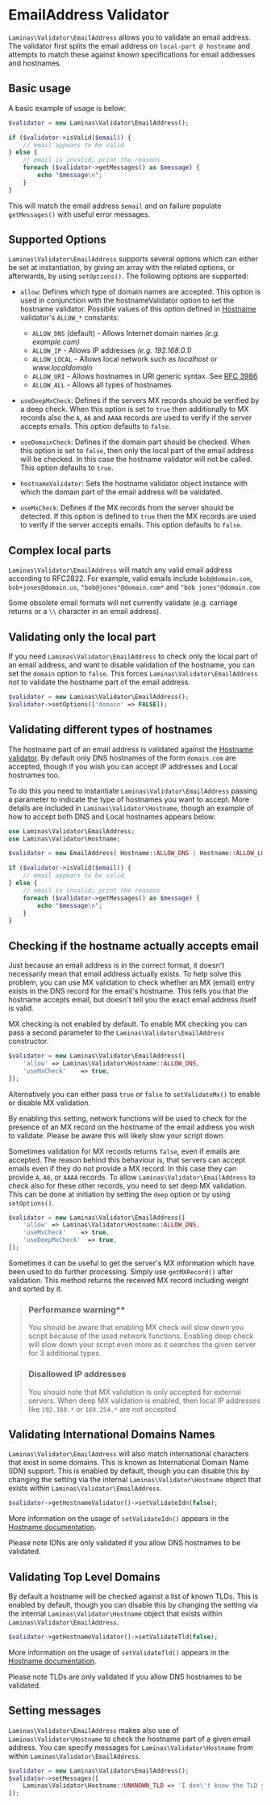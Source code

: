 # EmailAddress Validator

`Laminas\Validator\EmailAddress` allows you to validate an email address. The
validator first splits the email address on `local-part @ hostname` and attempts
to match these against known specifications for email addresses and hostnames.

## Basic usage

A basic example of usage is below:

```php
$validator = new Laminas\Validator\EmailAddress();

if ($validator->isValid($email)) {
    // email appears to be valid
} else {
    // email is invalid; print the reasons
    foreach ($validator->getMessages() as $message) {
        echo "$message\n";
    }
}
```

This will match the email address `$email` and on failure populate
`getMessages()` with useful error messages.

## Supported Options

`Laminas\Validator\EmailAddress` supports several options which can either be set
at instantiation, by giving an array with the related options, or afterwards, by
using `setOptions()`. The following options are supported:

- `allow`: Defines which type of domain names are accepted. This option is used
  in conjunction with the hostnameValidator option to set the hostname validator. 
  Possible values of this option defined in [Hostname](hostname.md) validator's 
  `ALLOW_*` constants:
  - `ALLOW_DNS` (default) - Allows Internet domain names _(e.g. example.com)_
  - `ALLOW_IP` - Allows IP addresses _(e.g. 192.168.0.1)_
  - `ALLOW_LOCAL` - Allows local network such as _localhost_ or _www.localdomain_
  - `ALLOW_URI`  - Allows hostnames in URI generic syntax. See [RFC 3986](https://www.ietf.org/rfc/rfc3986.txt)
  - `ALLOW_ALL` - Allows all types of hostnames
    
- `useDeepMxCheck`: Defines if the servers MX records should be verified by a deep check.
  When this option is set to `true` then additionally to MX records also the `A`,
  `A6` and `AAAA` records are used to verify if the server accepts emails. This
  option defaults to `false`.
- `useDomainCheck`: Defines if the domain part should be checked. When this option is
  set to `false`, then only the local part of the email address will be checked.
  In this case the hostname validator will not be called. This option defaults
  to `true`.
- `hostnameValidator`: Sets the hostname validator object instance with which the
  domain part of the email address will be validated.
- `useMxCheck`: Defines if the MX records from the server should be detected. If this
  option is defined to `true` then the MX records are used to verify if the
  server accepts emails. This option defaults to `false`.


## Complex local parts

`Laminas\Validator\EmailAddress` will match any valid email address according to
RFC2822. For example, valid emails include `bob@domain.com`,
`bob+jones@domain.us`, `"bob@jones"@domain.com*` and `"bob jones"@domain.com`

Some obsolete email formats will not currently validate (e.g. carriage returns
or a `\\` character in an email address).

## Validating only the local part

If you need `Laminas\Validator\EmailAddress` to check only the local part of an
email address, and want to disable validation of the hostname, you can set the
`domain` option to `false`. This forces `Laminas\Validator\EmailAddress` not to
validate the hostname part of the email address.

```php
$validator = new Laminas\Validator\EmailAddress();
$validator->setOptions(['domain' => FALSE]);
```

## Validating different types of hostnames

The hostname part of an email address is validated against the [Hostname validator](hostname.md).
By default only DNS hostnames of the form `domain.com` are accepted, though if
you wish you can accept IP addresses and Local hostnames too.

To do this you need to instantiate `Laminas\Validator\EmailAddress` passing a
parameter to indicate the type of hostnames you want to accept. More details are
included in `Laminas\Validator\Hostname`, though an example of how to accept both
DNS and Local hostnames appears below:

```php
use Laminas\Validator\EmailAddress;
use Laminas\Validator\Hostname;

$validator = new EmailAddress( Hostname::ALLOW_DNS | Hostname::ALLOW_LOCAL);

if ($validator->isValid($email)) {
    // email appears to be valid
} else {
    // email is invalid; print the reasons
    foreach ($validator->getMessages() as $message) {
        echo "$message\n";
    }
}
```

## Checking if the hostname actually accepts email

Just because an email address is in the correct format, it doesn't necessarily
mean that email address actually exists. To help solve this problem, you can use
MX validation to check whether an MX (email) entry exists in the DNS record for
the email's hostname. This tells you that the hostname accepts email, but
doesn't tell you the exact email address itself is valid.

MX checking is not enabled by default. To enable MX checking you can pass a
second parameter to the `Laminas\Validator\EmailAddress` constructor.

```php
$validator = new Laminas\Validator\EmailAddress([
    'allow' => Laminas\Validator\Hostname::ALLOW_DNS,
    'useMxCheck'    => true,
]);
```

Alternatively you can either pass `true` or `false` to `setValidateMx()` to
enable or disable MX validation.

By enabling this setting, network functions will be used to check for the
presence of an MX record on the hostname of the email address you wish to
validate. Please be aware this will likely slow your script down.

Sometimes validation for MX records returns `false`, even if emails are
accepted. The reason behind this behaviour is, that servers can accept emails
even if they do not provide a MX record. In this case they can provide `A`,
`A6`, or `AAAA` records. To allow `Laminas\Validator\EmailAddress` to check also
for these other records, you need to set deep MX validation. This can be done at
initiation by setting the `deep` option or by using `setOptions()`.

```php
$validator = new Laminas\Validator\EmailAddress([
    'allow' => Laminas\Validator\Hostname::ALLOW_DNS,
    'useMxCheck'    => true,
    'useDeepMxCheck'  => true,
]);
```

Sometimes it can be useful to get the server's MX information which have been
used to do further processing. Simply use `getMXRecord()` after validation. This
method returns the received MX record including weight and sorted by it.

> ### Performance warning**
>
> You should be aware that enabling MX check will slow down you script because
> of the used network functions. Enabling deep check will slow down your script
> even more as it searches the given server for 3 additional types.

> ### Disallowed IP addresses
>
> You should note that MX validation is only accepted for external servers. When
> deep MX validation is enabled, then local IP addresses like `192.168.*` or
> `169.254.*` are not accepted.

## Validating International Domains Names

`Laminas\Validator\EmailAddress` will also match international characters that
exist in some domains. This is known as International Domain Name (IDN) support.
This is enabled by default, though you can disable this by changing the setting
via the internal `Laminas\Validator\Hostname` object that exists within
`Laminas\Validator\EmailAddress`.

```php
$validator->getHostnameValidator()->setValidateIdn(false);
```

More information on the usage of `setValidateIdn()` appears in the
[Hostname documentation](hostname.md).

Please note IDNs are only validated if you allow DNS hostnames to be validated.

## Validating Top Level Domains

By default a hostname will be checked against a list of known TLDs. This is
enabled by default, though you can disable this by changing the setting via the
internal `Laminas\Validator\Hostname` object that exists within
`Laminas\Validator\EmailAddress`.

```php
$validator->getHostnameValidator()->setValidateTld(false);
```

More information on the usage of `setValidateTld()` appears in the
[Hostname documentation](hostname.md).

Please note TLDs are only validated if you allow DNS hostnames to be validated.

## Setting messages

`Laminas\Validator\EmailAddress` makes also use of `Laminas\Validator\Hostname` to
check the hostname part of a given email address. You can specify messages for
`Laminas\Validator\Hostname` from within `Laminas\Validator\EmailAddress`.

```php
$validator = new Laminas\Validator\EmailAddress();
$validator->setMessages([
    Laminas\Validator\Hostname::UNKNOWN_TLD => 'I don\'t know the TLD you gave'
]);
```
